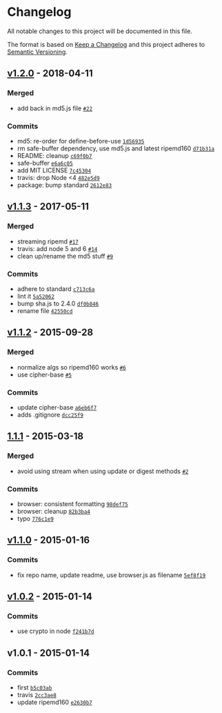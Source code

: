 # Changelog

All notable changes to this project will be documented in this file.

The format is based on [Keep a Changelog](https://keepachangelog.com/en/1.0.0/)
and this project adheres to [Semantic Versioning](https://semver.org/spec/v2.0.0.html).

## [v1.2.0](https://github.com/browserify/createHash/compare/v1.1.3...v1.2.0) - 2018-04-11

### Merged

- add back in md5.js file [`#22`](https://github.com/browserify/createHash/pull/22)

### Commits

- md5: re-order for define-before-use [`1d56935`](https://github.com/browserify/createHash/commit/1d56935caf763b374be04811b7d1d47ae901f81c)
- rm safe-buffer dependency, use md5.js and latest ripemd160 [`d71b31a`](https://github.com/browserify/createHash/commit/d71b31aae6524591e396be2a37638607250363e0)
- README: cleanup [`c69f0b7`](https://github.com/browserify/createHash/commit/c69f0b7cef35e1a87040509e4a44dc3d4b44bdbd)
- safe-buffer [`e6a6c05`](https://github.com/browserify/createHash/commit/e6a6c05d0d161dc72ef035a59a1ac32c2fc5fe62)
- add MIT LICENSE [`7c45304`](https://github.com/browserify/createHash/commit/7c45304b789220a352c60f8b609273a120b76bf6)
- travis: drop Node &lt;4 [`482e5d9`](https://github.com/browserify/createHash/commit/482e5d9e43255b331eaf593ef70d46ef376e396c)
- package: bump standard [`2612e83`](https://github.com/browserify/createHash/commit/2612e83e846787f46b14a2929c0c0bd4d92ef736)

## [v1.1.3](https://github.com/browserify/createHash/compare/v1.1.2...v1.1.3) - 2017-05-11

### Merged

- streaming ripemd [`#17`](https://github.com/browserify/createHash/pull/17)
- travis: add node 5 and 6 [`#14`](https://github.com/browserify/createHash/pull/14)
- clean up/rename the md5 stuff [`#9`](https://github.com/browserify/createHash/pull/9)

### Commits

- adhere to standard [`c713c6a`](https://github.com/browserify/createHash/commit/c713c6aa345147594c63c8dddf7debf3a70b3b99)
- lint it [`5a52062`](https://github.com/browserify/createHash/commit/5a52062e3b31eea2d0646c1e93912bd3b80e7ec1)
- bump sha.js to 2.4.0 [`df0b846`](https://github.com/browserify/createHash/commit/df0b8461808ec3e7fb8a51bbaf5ba4e1e0472037)
- rename file [`42550cd`](https://github.com/browserify/createHash/commit/42550cd167b60ba54e67a4be83ec8563aa3f0617)

## [v1.1.2](https://github.com/browserify/createHash/compare/1.1.1...v1.1.2) - 2015-09-28

### Merged

- normalize algs so ripemd160 works [`#6`](https://github.com/browserify/createHash/pull/6)
- use cipher-base [`#5`](https://github.com/browserify/createHash/pull/5)

### Commits

- update cipher-base [`a6eb6f7`](https://github.com/browserify/createHash/commit/a6eb6f782c1108e937cda7583b9a6d03312e076d)
- adds .gitignore [`dcc25f9`](https://github.com/browserify/createHash/commit/dcc25f9e0b66d07fbf76d13e2616ea4c34cbcc90)

## [1.1.1](https://github.com/browserify/createHash/compare/v1.1.0...1.1.1) - 2015-03-18

### Merged

- avoid using stream when using update or digest methods [`#2`](https://github.com/browserify/createHash/pull/2)

### Commits

- browser: consistent formatting [`98def75`](https://github.com/browserify/createHash/commit/98def752bb97a06184443b62b8e7cb8e3b0078de)
- browser: cleanup [`82b3ba4`](https://github.com/browserify/createHash/commit/82b3ba43b709063aad884accbf9cd619ac1b3805)
- typo [`776c1e9`](https://github.com/browserify/createHash/commit/776c1e96b3be86c82bb8dab1ee90c61a58edd89f)

## [v1.1.0](https://github.com/browserify/createHash/compare/v1.0.2...v1.1.0) - 2015-01-16

### Commits

- fix repo name, update readme, use browser.js as filename [`5ef8f19`](https://github.com/browserify/createHash/commit/5ef8f19b7cfbec433b6382080759195473f70fb2)

## [v1.0.2](https://github.com/browserify/createHash/compare/v1.0.1...v1.0.2) - 2015-01-14

### Commits

- use crypto in node [`f241b7d`](https://github.com/browserify/createHash/commit/f241b7dd04ba6e60326f0b1ea63bc172cfc5bf71)

## v1.0.1 - 2015-01-14

### Commits

- first [`b5c03ab`](https://github.com/browserify/createHash/commit/b5c03ab1d8f98ade1d746b4a72c7d92e2e26f681)
- travis [`2cc3ae8`](https://github.com/browserify/createHash/commit/2cc3ae81f75634e1263e1fb643c734392edb7bf0)
- update ripemd160 [`e2630b7`](https://github.com/browserify/createHash/commit/e2630b79b6a02d7f38e721a4f6a96b450bcbb8e8)
